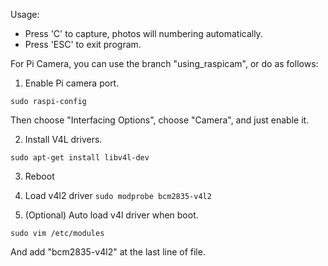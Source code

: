 Usage:
+ Press 'C' to capture, photos will numbering automatically.
+ Press 'ESC' to exit program.

For Pi Camera, you can use the branch "using_raspicam", or do as follows:

1. Enable Pi camera port.
```shell
sudo raspi-config
```
Then choose "Interfacing Options", choose "Camera", and just enable it.

2. Install V4L drivers.
```shell
sudo apt-get install libv4l-dev
```

3. Reboot

4. Load v4l2 driver
``
sudo modprobe bcm2835-v4l2
``

5. (Optional) Auto load v4l driver when boot.
```shell
sudo vim /etc/modules
```
And add "bcm2835-v4l2" at the last line of file.
